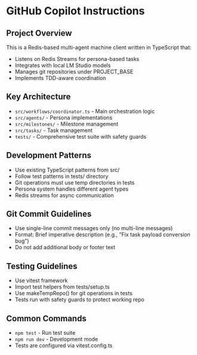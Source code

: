 # GitHub Copilot Instructions

## Project Overview

This is a Redis-based multi-agent machine client written in TypeScript that:

- Listens on Redis Streams for persona-based tasks
- Integrates with local LM Studio models
- Manages git repositories under PROJECT_BASE
- Implements TDD-aware coordination

## Key Architecture

- `src/workflows/coordinator.ts` - Main orchestration logic
- `src/agents/` - Persona implementations
- `src/milestones/` - Milestone management
- `src/tasks/` - Task management
- `tests/` - Comprehensive test suite with safety guards

## Development Patterns

- Use existing TypeScript patterns from src/
- Follow test patterns in tests/ directory
- Git operations must use temp directories in tests
- Persona system handles different agent types
- Redis streams for async communication

## Git Commit Guidelines

- Use single-line commit messages only (no multi-line messages)
- Format: Brief imperative description (e.g., "Fix task payload conversion bug")
- Do not add additional body or footer text

## Testing Guidelines

- Use vitest framework
- Import test helpers from tests/setup.ts
- Use makeTempRepo() for git operations in tests
- Tests run with safety guards to protect working repo

## Common Commands

- `npm test` - Run test suite
- `npm run dev` - Development mode
- Tests are configured via vitest.config.ts
